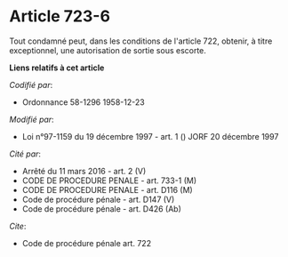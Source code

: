# Article 723-6

Tout condamné peut, dans les conditions de l'article 722, obtenir, à titre exceptionnel, une autorisation de sortie sous
escorte.

**Liens relatifs à cet article**

_Codifié par_:

  - Ordonnance 58-1296 1958-12-23

_Modifié par_:

  - Loi n°97-1159 du 19 décembre 1997 - art. 1 () JORF 20 décembre 1997

_Cité par_:

  - Arrêté du 11 mars 2016 - art. 2 (V)
  - CODE DE PROCEDURE PENALE - art. 733-1 (M)
  - CODE DE PROCEDURE PENALE - art. D116 (M)
  - Code de procédure pénale - art. D147 (V)
  - Code de procédure pénale - art. D426 (Ab)

_Cite_:

  - Code de procédure pénale art. 722
